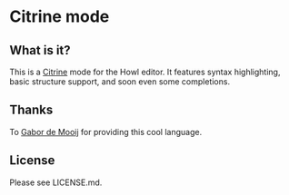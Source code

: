 # Citrine mode

## What is it?

This is a [Citrine](http://citrine-lang.org) mode for the Howl editor. It features syntax highlighting, basic structure support, and soon even some completions.

## Thanks

To [Gabor de Mooij](https://github.com/gabordemooij) for providing this cool language.

## License

Please see LICENSE.md.
